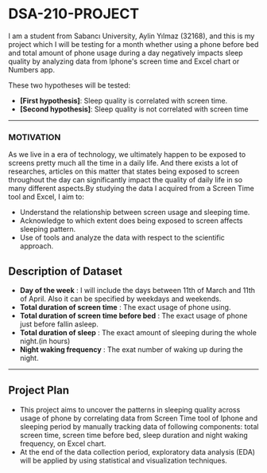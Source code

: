 # DSA-210-PROJECT
I am a student from Sabancı University, Aylin Yılmaz (32168), and this is my project which I will be testing for a month whether using a phone before bed and total amount of phone usage during a day negatively impacts sleep quality by analyzing data from Iphone's screen time  and Excel chart or Numbers app.

These two hypotheses will be tested:
- **[First hypothesis]**: Sleep quality is correlated with screen time.
- **[Second hypothesis]**: Sleep quality is not correlated with screen time

---

### MOTIVATION
As we live in a era of technology, we ultimately happen to be exposed to screens pretty much all the time in a daily life. And there exists a lot of researches, articles on this matter that states being exposed to screen throughout the day can significantly impact the quality of daily life in so many different aspects.By studying the data I acquired from a Screen Time tool and Excel, I aim to:
- Understand the relationship between screen usage and sleeping time.
- Acknowledge to which extent does being exposed to screen affects sleeping pattern.
- Use of tools and analyze the data with respect to the scientific approach. 

## **Description of Dataset**
- **Day of the week** : I will include the days between 11th of March and 11th of April. Also it can be specified by weekdays and weekends.
- **Total duration of screen time** : The exact usage of phone using.
- **Total duration of screen time before bed** : The exact usage of phone just before fallin asleep.
- **Total duration of sleep** : The exact amount of sleeping during the whole night.(in hours)
- **Night waking frequency** : The exat number of waking up during the night.

---

## **Project Plan**
- This project aims to uncover the patterns in sleeping quality across usage of phone by correlating data from Screen Time tool of Iphone and sleeping period by manually tracking data of following components: total screen time, screen time before bed, sleep duration and night waking frequency, on Excel chart.
- At the end of the data collection period, exploratory data analysis (EDA) will be applied by using statistical and visualization techniques.

